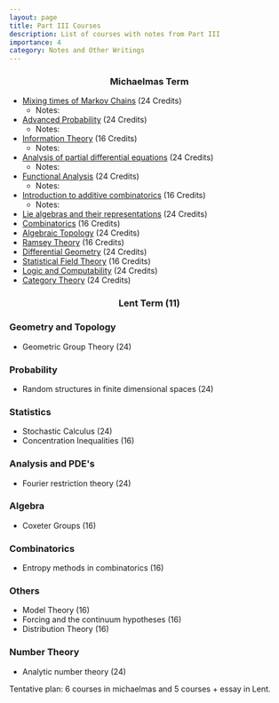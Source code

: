 ```yaml
---
layout: page
title: Part III Courses
description: List of courses with notes from Part III
importance: 4
category: Notes and Other Writings
---
```

### $$\textbf{Michaelmas Term}$$
- [Mixing times of Markov Chains](https://www.maths.cam.ac.uk/postgrad/part-iii/files/GtC/Probability/Mixing_times_of_Markov_chains_Sarkovic.pdf) (24 Credits)
  - Notes: 
- [Advanced Probability](https://www.maths.cam.ac.uk/postgrad/part-iii/files/GtC/Probability/Advanced%20Probability_Jason_Miller.pdf) (24 Credits)
  - Notes: 
- [Information Theory](https://www.maths.cam.ac.uk/postgrad/part-iii/files/GtC/Information%20and%20Finance/Information_Theory_Kontoyiannis.pdf) (16 Credits)
  - Notes: 
- [Analysis of partial differential equations](https://www.maths.cam.ac.uk/postgrad/part-iii/files/GtC/Analysis%20and%20PDEs/Analysis%20of%20PDE_Cl%C3%A9ment%20Mouhot_2425.pdf) (24 Credits)
  - Notes:
- [Functional Analysis](https://www.maths.cam.ac.uk/postgrad/part-iii/files/GtC/Analysis%20and%20PDEs/functional_analysis_zsak.pdf) (24 Credits)
  - Notes: 
- [Introduction to additive combinatorics](https://www.maths.cam.ac.uk/postgrad/part-iii/files/GtC/Combinatorics/Introduction_to_Additive_Combinatorics_Wolf.pdf) (16 Credits)
  - Notes: 
- [Lie algebras and their representations](https://www.maths.cam.ac.uk/postgrad/part-iii/files/GtC/Algebra/lie_algebras_and_their_representations_laga.pdf) (24 Credits)
- [Combinatorics](https://www.maths.cam.ac.uk/postgrad/part-iii/files/GtC/Combinatorics/Combinatorics_Leader.pdf) (16 Credits)
- [Algebraic Topology](https://www.maths.cam.ac.uk/postgrad/part-iii/files/GtC/Differential%20Geometry%20and%20Topology/AlgebraicTopology_Steinebrunner.pdf) (24 Credits)
- [Ramsey Theory](https://www.maths.cam.ac.uk/postgrad/part-iii/files/GtC/Combinatorics/Ramsey_Theory_IVAN.pdf) (16 Credits)
- [Differential Geometry](https://www.maths.cam.ac.uk/postgrad/part-iii/files/GtC/Differential%20Geometry%20and%20Topology/Differential_Geometry_Kovalev.pdf) (24 Credits)
- [Statistical Field Theory](https://www.maths.cam.ac.uk/postgrad/part-iii/files/GtC/Particle%20Physics%20and%20Quantum%20Fields/Statistical_Field_Theory_Reall.pdf) (16 Credits)
- [Logic and Computability](https://www.maths.cam.ac.uk/postgrad/part-iii/files/GtC/Foundations/Logic_and_Computability_Siqueira.pdf) (24 Credits)
- [Category Theory](https://www.maths.cam.ac.uk/postgrad/part-iii/files/GtC/Foundations/CategoryTheory_Peter%20Johnstone_2425.pdf) (24 Credits)


### $$\textbf{Lent Term (11)}$$

### Geometry and Topology
- Geometric Group Theory (24)

### Probability
- Random structures in finite dimensional spaces (24)

### Statistics
- Stochastic Calculus (24)
- Concentration Inequalities (16)

### Analysis and PDE's
- Fourier restriction theory (24)

### Algebra
- Coxeter Groups (16)
 
### Combinatorics
- Entropy methods in combinatorics (16)
 
### Others
- Model Theory (16)
- Forcing and the continuum hypotheses (16)
- Distribution Theory (16)

### Number Theory
- Analytic number theory (24)


Tentative plan: 6 courses in michaelmas and 5 courses + essay in Lent. 